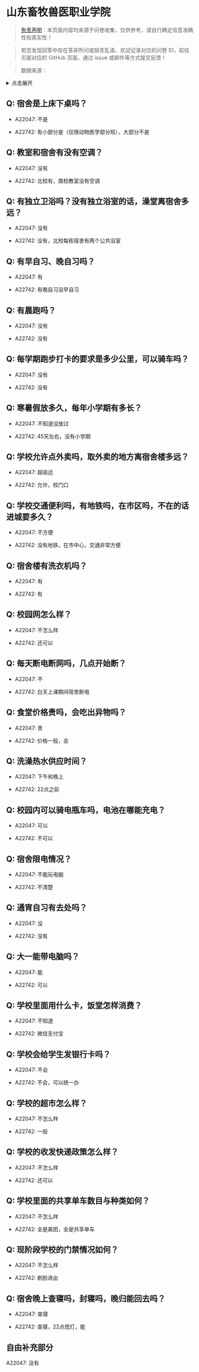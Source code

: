 # 山东畜牧兽医职业学院

> [免责声明](https://colleges.chat/#_3)：本页面内容均来源于问卷收集，仅供参考，请自行确定信息准确性和真实性！

> 若您发现回答中存在答非所问或胡言乱语，欢迎记录对应的问卷 ID，前往页面对应的 GitHub 页面，通过 issue 或邮件等方式提交反馈！

> 数据来源：

<details><summary>点击展开</summary>
<ul>
<li>A22047: 匿名 (2024 年 06 月)</li>
<li>A22742: 匿名 (2024 年 06 月)</li>
</ul>
</details>

## Q: 宿舍是上床下桌吗？

- A22047: 不是

- A22742: 有小部分是（仅限动物医学部分班），大部分不是

## Q: 教室和宿舍有没有空调？

- A22047: 没有

- A22742: 北校有，南校教室没有空调

## Q: 有独立卫浴吗？没有独立浴室的话，澡堂离宿舍多远？

- A22047: 没有

- A22742: 没有，北校每栋宿舍有两个公共浴室

## Q: 有早自习、晚自习吗？

- A22047: 有

- A22742: 有晚自习没早自习

## Q: 有晨跑吗？

- A22047: 没有

- A22742: 没有

## Q: 每学期跑步打卡的要求是多少公里，可以骑车吗？

- A22047: 没有

- A22742: 没有

## Q: 寒暑假放多久，每年小学期有多长？

- A22047: 不知道没放过

- A22742: 45天左右，没有小学期

## Q: 学校允许点外卖吗，取外卖的地方离宿舍楼多远？

- A22047: 超级远

- A22742: 允许，校门口

## Q: 学校交通便利吗，有地铁吗，在市区吗，不在的话进城要多久？

- A22047: 不方便

- A22742: 没有地铁，在市中心，交通非常方便

## Q: 宿舍楼有洗衣机吗？

- A22047: 有

- A22742: 有

## Q: 校园网怎么样？

- A22047: 不怎么样

- A22742: 还可以

## Q: 每天断电断网吗，几点开始断？

- A22047: 不

- A22742: 白天上课期间宿舍断电

## Q: 食堂价格贵吗，会吃出异物吗？

- A22047: 贵

- A22742: 价格一般，会

## Q: 洗澡热水供应时间？

- A22047: 下午和晚上

- A22742: 22点之前

## Q: 校园内可以骑电瓶车吗，电池在哪能充电？

- A22047: 可以

- A22742: 不可以

## Q: 宿舍限电情况？

- A22047: 不能玩电脑

- A22742: 不清楚

## Q: 通宵自习有去处吗？

- A22047: 没

- A22742: 没有

## Q: 大一能带电脑吗？

- A22047: 能

- A22742: 可以

## Q: 学校里面用什么卡，饭堂怎样消费？

- A22047: 不知道

- A22742: 微信支付宝

## Q: 学校会给学生发银行卡吗？

- A22047: 不会

- A22742: 不会，可以统一办

## Q: 学校的超市怎么样？

- A22047: 不怎么样

- A22742: 一般

## Q: 学校的收发快递政策怎么样？

- A22047: 不怎么样

- A22742: 还可以

## Q: 学校里面的共享单车数目与种类如何？

- A22047: 不怎么样

- A22742: 全是美团，全是共享单车

## Q: 现阶段学校的门禁情况如何？

- A22047: 不怎么样

- A22742: 刷脸进出

## Q: 宿舍晚上查寝吗，封寝吗，晚归能回去吗？

- A22047: 查寝

- A22742: 查寝，22点熄灯，能

## 自由补充部分

A22047: 没有